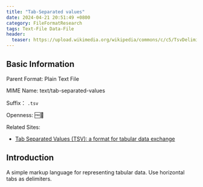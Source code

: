 ```yaml
---
title: "Tab-Separated values"
date: 2024-04-21 20:51:49 +0800
category: FileFormatResearch
tags: Text-File Data-File
header:
  teaser: https://upload.wikimedia.org/wikipedia/commons/c/c5/TsvDelimited001.svg
---
```


## Basic Information

Parent Format: Plain Text File

MIME Name: text/tab-separated-values

Suffix： `.tsv`

Openness: 🆓📖

Related Sites:

* [Tab Separated Values (TSV): a format for tabular data exchange](https://jkorpela.fi/TSV.html)

## Introduction

A simple markup language for representing tabular data. Use horizontal tabs as delimiters.
